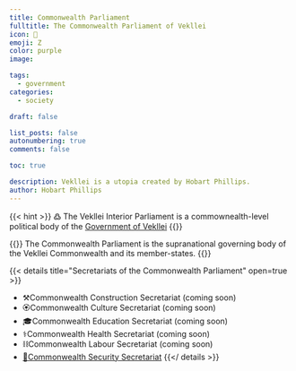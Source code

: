 ```yaml
---
title: Commonwealth Parliament
fulltitle: The Commonwealth Parliament of Vekllei
icon: 🌸
emoji: Ζ
color: purple
image: 

tags: 
  - government
categories:
  - society

draft: false

list_posts: false
autonumbering: true
comments: false

toc: true

description: Vekllei is a utopia created by Hobart Phillips.
author: Hobart Phillips
---
```

{{< hint >}}
߷ The Vekllei Interior Parliament is a commownealth-level political body of the [Government of Vekllei](/utopia/society/state/government/)
{{</hint>}}

{{<hint panel>}}
The Commonwealth Parliament is the supranational governing body of the Vekllei Commonwealth and its member-states.
{{</hint>}}

{{< details title="Secretariats of the Commonwealth Parliament" open=true >}}
- <span class="navicon">⚒️</span>Commonwealth Construction Secretariat (coming soon)
- <!--<a href="/utopia/society/state/government/commonwealth/culture">--><span class="navicon">🏵</span>Commonwealth Culture Secretariat (coming soon)
- <!--<a href="/utopia/society/state/government/commonwealth/education">--><span class="navicon">🎓</span>Commonwealth Education Secretariat (coming soon)
- <span class="navicon">⚕️</span>Commonwealth Health Secretariat (coming soon)
- <span class="navicon">⛓️</span>Commonwealth Labour Secretariat (coming soon)
- <a href="/utopia/society/state/government/commonwealth/security"><span class="navicon">🏹</span>Commonwealth Security Secretariat</a>
{{</ details >}}